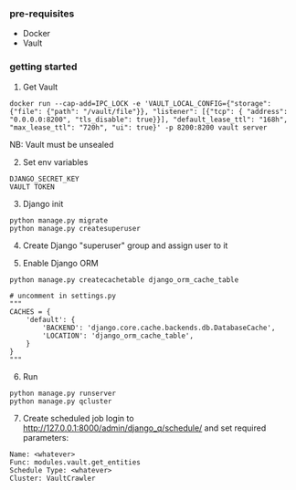 ### pre-requisites
- Docker
- Vault

### getting started
1. Get Vault
```
docker run --cap-add=IPC_LOCK -e 'VAULT_LOCAL_CONFIG={"storage": {"file": {"path": "/vault/file"}}, "listener": [{"tcp": { "address": "0.0.0.0:8200", "tls_disable": true}}], "default_lease_ttl": "168h", "max_lease_ttl": "720h", "ui": true}' -p 8200:8200 vault server
```
NB: Vault must be unsealed

2. Set env variables
```
DJANGO_SECRET_KEY
VAULT TOKEN
```
3. Django init
```
python manage.py migrate
python manage.py createsuperuser
```
4. Create Django "superuser" group and assign user to it

5. Enable Django ORM
```
python manage.py createcachetable django_orm_cache_table

# uncomment in settings.py
"""
CACHES = {
    'default': {
        'BACKEND': 'django.core.cache.backends.db.DatabaseCache',
        'LOCATION': 'django_orm_cache_table',
    }
}
"""
```

6. Run
```
python manage.py runserver
python manage.py qcluster
```

7. Create scheduled job
login to http://127.0.0.1:8000/admin/django_q/schedule/
and set required parameters:
```
Name: <whatever>
Func: modules.vault.get_entities
Schedule Type: <whatever>
Cluster: VaultCrawler

```
